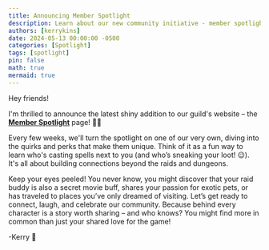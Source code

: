 ```yaml
---
title: Announcing Member Spotlight
description: Learn about our new community initiative - member spotlights!
authors: [kerrykins]
date: 2024-05-13 00:00:00 -0500
categories: [Spotlight]
tags: [spotlight]
pin: false
math: true
mermaid: true
---
```


Hey friends!

I'm thrilled to announce the latest shiny addition to our guild's website – the **[Member Spotlight](https://enclavewow.github.io/member-spotlight/)** page! 🌟🎉

Every few weeks, we'll turn the spotlight on one of our very own, diving into the quirks and perks that make them unique. Think of it as a fun way to learn who's casting spells next to you (and who’s sneaking your loot! 😉). It's all about building connections beyond the raids and dungeons.

Keep your eyes peeled! You never know, you might discover that your raid buddy is also a secret movie buff, shares your passion for exotic pets, or has traveled to places you’ve only dreamed of visiting. Let’s get ready to connect, laugh, and celebrate our community. Because behind every character is a story worth sharing – and who knows? You might find more in common than just your shared love for the game!

-Kerry 🌟